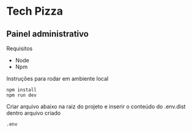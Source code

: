 # Tech Pizza
## Painel administrativo

Requisitos
- Node
- Npm

Instruções para rodar em ambiente local
```
npm install
npm run dev
```

Criar arquivo abaixo na raiz do projeto e inserir o conteúdo do .env.dist dentro arquivo criado
```
.env
```
